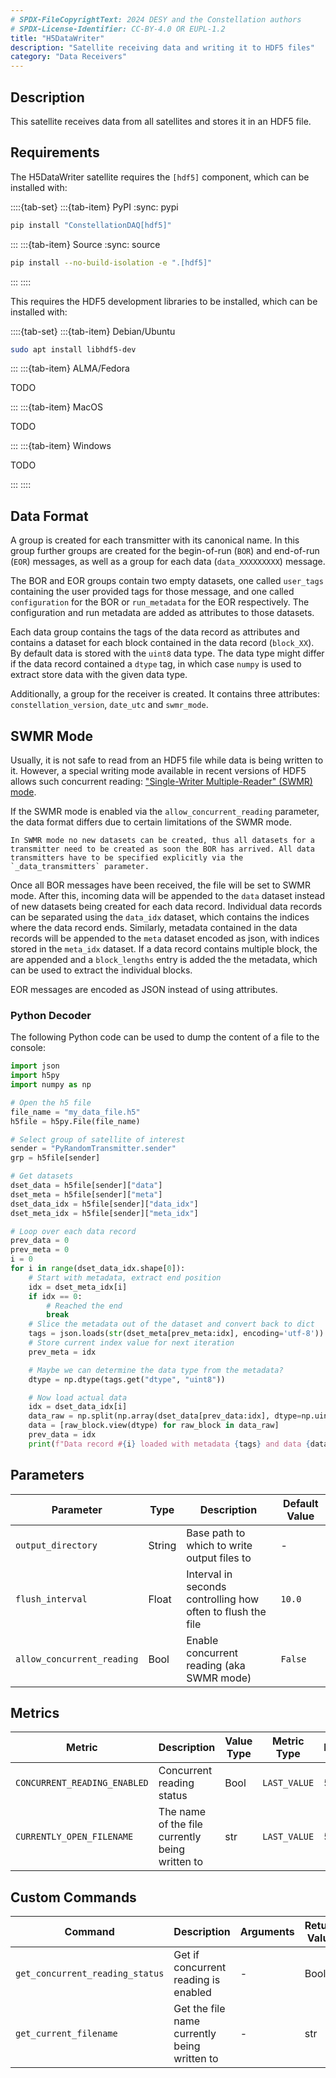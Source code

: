 ```yaml
---
# SPDX-FileCopyrightText: 2024 DESY and the Constellation authors
# SPDX-License-Identifier: CC-BY-4.0 OR EUPL-1.2
title: "H5DataWriter"
description: "Satellite receiving data and writing it to HDF5 files"
category: "Data Receivers"
---
```


## Description

This satellite receives data from all satellites and stores it in an HDF5 file.

## Requirements

The H5DataWriter satellite requires the `[hdf5]` component, which can be installed with:

::::{tab-set}
:::{tab-item} PyPI
:sync: pypi

```sh
pip install "ConstellationDAQ[hdf5]"
```

:::
:::{tab-item} Source
:sync: source

```sh
pip install --no-build-isolation -e ".[hdf5]"
```

:::
::::

This requires the HDF5 development libraries to be installed, which can be installed with:

::::{tab-set}
:::{tab-item} Debian/Ubuntu

```sh
sudo apt install libhdf5-dev
```

:::
:::{tab-item} ALMA/Fedora

TODO

:::
:::{tab-item} MacOS

TODO

:::
:::{tab-item} Windows

TODO

:::
::::

## Data Format

A group is created for each transmitter with its canonical name. In this group further groups are created for the begin-of-run (`BOR`) and end-of-run (`EOR`) messages, as well as a group for each data (`data_XXXXXXXXX`) message.

The BOR and EOR groups contain two empty datasets, one called `user_tags` containing the user provided tags for those message, and one called `configuration` for the BOR or `run_metadata` for the EOR respectively. The configuration and run metadata are added as attributes to those datasets.

Each data group contains the tags of the data record as attributes and contains a dataset for each block contained in the data record (`block_XX`). By default data is stored with the `uint8` data type.
The data type might differ if the data record contained a `dtype` tag, in which case `numpy` is used to extract store data with the given data type.

Additionally, a group for the receiver is created. It contains three attributes: `constellation_version`, `date_utc` and `swmr_mode`.

## SWMR Mode

Usually, it is not safe to read from an HDF5 file while data is being written to it. However, a special writing mode available in recent versions of HDF5 allows such concurrent reading: ["Single-Writer Multiple-Reader" (SWMR) mode](https://support.hdfgroup.org/documentation/hdf5/latest/_s_w_m_r_t_n.html).

If the SWMR mode is enabled via the `allow_concurrent_reading` parameter, the data format differs due to certain limitations of the SWMR mode.

```{important}
In SWMR mode no new datasets can be created, thus all datasets for a transmitter need to be created as soon the BOR has arrived. All data transmitters have to be specified explicitly via the `_data_transmitters` parameter.
```

Once all BOR messages have been received, the file will be set to SWMR mode.
After this, incoming data will be appended to the `data` dataset instead of new datasets being created for each data record.
Individual data records can be separated using the `data_idx` dataset, which contains the indices where the data record ends.
Similarly, metadata contained in the data records will be appended to the `meta` dataset encoded as json, with indices stored in the `meta_idx` dataset.
If a data record contains multiple block, the are appended and a `block_lengths` entry is added the the metadata, which can be used to extract the individual blocks.

EOR messages are encoded as JSON instead of using attributes.

### Python Decoder

The following Python code can be used to dump the content of a file to the console:

``` python
import json
import h5py
import numpy as np

# Open the h5 file
file_name = "my_data_file.h5"
h5file = h5py.File(file_name)

# Select group of satellite of interest
sender = "PyRandomTransmitter.sender"
grp = h5file[sender]

# Get datasets
dset_data = h5file[sender]["data"]
dset_meta = h5file[sender]["meta"]
dset_data_idx = h5file[sender]["data_idx"]
dset_meta_idx = h5file[sender]["meta_idx"]

# Loop over each data record
prev_data = 0
prev_meta = 0
i = 0
for i in range(dset_data_idx.shape[0]):
    # Start with metadata, extract end position
    idx = dset_meta_idx[i]
    if idx == 0:
        # Reached the end
        break
    # Slice the metadata out of the dataset and convert back to dict
    tags = json.loads(str(dset_meta[prev_meta:idx], encoding='utf-8'))
    # Store current index value for next iteration
    prev_meta = idx

    # Maybe we can determine the data type from the metadata?
    dtype = np.dtype(tags.get("dtype", "uint8"))

    # Now load actual data
    idx = dset_data_idx[i]
    data_raw = np.split(np.array(dset_data[prev_data:idx], dtype=np.uint8), np.cumsum(tags["block_lengths"])[:-1])
    data = [raw_block.view(dtype) for raw_block in data_raw]
    prev_data = idx
    print(f"Data record #{i} loaded with metadata {tags} and data {data}")
```

## Parameters

| Parameter | Type | Description | Default Value |
|-----------|------|-------------|---------------|
| `output_directory` | String | Base path to which to write output files to | - |
| `flush_interval` | Float | Interval in seconds controlling how often to flush the file | `10.0` |
| `allow_concurrent_reading` | Bool | Enable concurrent reading (aka SWMR mode) | `False` |

## Metrics

| Metric | Description | Value Type | Metric Type | Interval |
|--------|-------------|------------|-------------|----------|
| `CONCURRENT_READING_ENABLED` | Concurrent reading status | Bool | `LAST_VALUE` | 5s |
| `CURRENTLY_OPEN_FILENAME` | The name of the file currently being written to | str | `LAST_VALUE` | 5s |

## Custom Commands

| Command | Description | Arguments | Return Value |
|---------|-------------|-----------|--------------|
| `get_concurrent_reading_status` | Get if concurrent reading is enabled | - | Bool |
| `get_current_filename` | Get the file name currently being written to | - | str |
